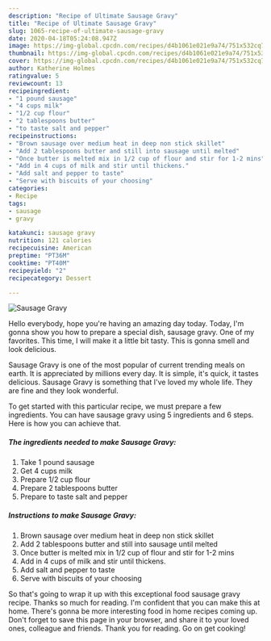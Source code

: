```yaml
---
description: "Recipe of Ultimate Sausage Gravy"
title: "Recipe of Ultimate Sausage Gravy"
slug: 1065-recipe-of-ultimate-sausage-gravy
date: 2020-04-18T05:24:08.947Z
image: https://img-global.cpcdn.com/recipes/d4b1061e021e9a74/751x532cq70/sausage-gravy-recipe-main-photo.jpg
thumbnail: https://img-global.cpcdn.com/recipes/d4b1061e021e9a74/751x532cq70/sausage-gravy-recipe-main-photo.jpg
cover: https://img-global.cpcdn.com/recipes/d4b1061e021e9a74/751x532cq70/sausage-gravy-recipe-main-photo.jpg
author: Katherine Holmes
ratingvalue: 5
reviewcount: 13
recipeingredient:
- "1 pound sausage"
- "4 cups milk"
- "1/2 cup flour"
- "2 tablespoons butter"
- "to taste salt and pepper"
recipeinstructions:
- "Brown sausage over medium heat in deep non stick skillet"
- "Add 2 tablespoons butter and still into sausage until melted"
- "Once butter is melted mix in 1/2 cup of flour and stir for 1-2 mins"
- "Add in 4 cups of milk and stir until thickens."
- "Add salt and pepper to taste"
- "Serve with biscuits of your choosing"
categories:
- Recipe
tags:
- sausage
- gravy

katakunci: sausage gravy 
nutrition: 121 calories
recipecuisine: American
preptime: "PT36M"
cooktime: "PT40M"
recipeyield: "2"
recipecategory: Dessert

---
```



![Sausage Gravy](https://img-global.cpcdn.com/recipes/d4b1061e021e9a74/751x532cq70/sausage-gravy-recipe-main-photo.jpg)

Hello everybody, hope you're having an amazing day today. Today, I'm gonna show you how to prepare a special dish, sausage gravy. One of my favorites. This time, I will make it a little bit tasty. This is gonna smell and look delicious.



Sausage Gravy is one of the most popular of current trending meals on earth. It is appreciated by millions every day. It is simple, it's quick, it tastes delicious. Sausage Gravy is something that I've loved my whole life. They are fine and they look wonderful.


To get started with this particular recipe, we must prepare a few ingredients. You can have sausage gravy using 5 ingredients and 6 steps. Here is how you can achieve that.

<!--inarticleads1-->

##### The ingredients needed to make Sausage Gravy:

1. Take 1 pound sausage
1. Get 4 cups milk
1. Prepare 1/2 cup flour
1. Prepare 2 tablespoons butter
1. Prepare to taste salt and pepper




<!--inarticleads2-->

##### Instructions to make Sausage Gravy:

1. Brown sausage over medium heat in deep non stick skillet
1. Add 2 tablespoons butter and still into sausage until melted
1. Once butter is melted mix in 1/2 cup of flour and stir for 1-2 mins
1. Add in 4 cups of milk and stir until thickens.
1. Add salt and pepper to taste
1. Serve with biscuits of your choosing




So that's going to wrap it up with this exceptional food sausage gravy recipe. Thanks so much for reading. I'm confident that you can make this at home. There's gonna be more interesting food in home recipes coming up. Don't forget to save this page in your browser, and share it to your loved ones, colleague and friends. Thank you for reading. Go on get cooking!
